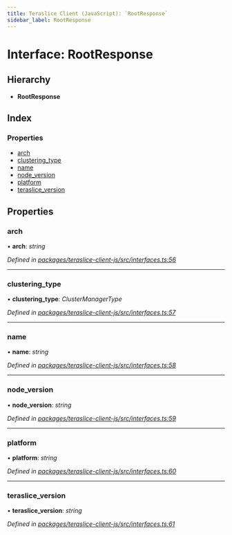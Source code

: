 ```yaml
---
title: Teraslice Client (JavaScript): `RootResponse`
sidebar_label: RootResponse
---
```


# Interface: RootResponse

## Hierarchy

* **RootResponse**

## Index

### Properties

* [arch](rootresponse.md#arch)
* [clustering_type](rootresponse.md#clustering_type)
* [name](rootresponse.md#name)
* [node_version](rootresponse.md#node_version)
* [platform](rootresponse.md#platform)
* [teraslice_version](rootresponse.md#teraslice_version)

## Properties

###  arch

• **arch**: *string*

*Defined in [packages/teraslice-client-js/src/interfaces.ts:56](https://github.com/terascope/teraslice/blob/653cf7530/packages/teraslice-client-js/src/interfaces.ts#L56)*

___

###  clustering_type

• **clustering_type**: *ClusterManagerType*

*Defined in [packages/teraslice-client-js/src/interfaces.ts:57](https://github.com/terascope/teraslice/blob/653cf7530/packages/teraslice-client-js/src/interfaces.ts#L57)*

___

###  name

• **name**: *string*

*Defined in [packages/teraslice-client-js/src/interfaces.ts:58](https://github.com/terascope/teraslice/blob/653cf7530/packages/teraslice-client-js/src/interfaces.ts#L58)*

___

###  node_version

• **node_version**: *string*

*Defined in [packages/teraslice-client-js/src/interfaces.ts:59](https://github.com/terascope/teraslice/blob/653cf7530/packages/teraslice-client-js/src/interfaces.ts#L59)*

___

###  platform

• **platform**: *string*

*Defined in [packages/teraslice-client-js/src/interfaces.ts:60](https://github.com/terascope/teraslice/blob/653cf7530/packages/teraslice-client-js/src/interfaces.ts#L60)*

___

###  teraslice_version

• **teraslice_version**: *string*

*Defined in [packages/teraslice-client-js/src/interfaces.ts:61](https://github.com/terascope/teraslice/blob/653cf7530/packages/teraslice-client-js/src/interfaces.ts#L61)*
